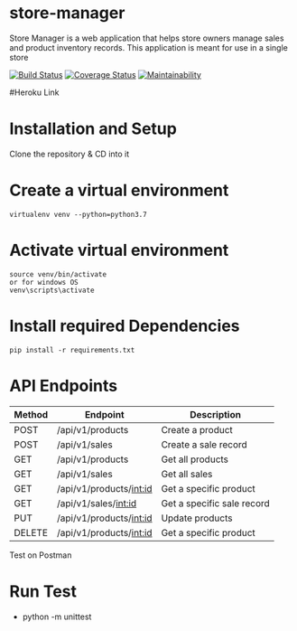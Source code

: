 # store-manager
Store Manager is a web application that helps store owners manage sales and product inventory records. This application is meant for use in a single store

[![Build Status](https://travis-ci.com/PeterCapo/store-manager.svg?branch=API-V1)](https://travis-ci.com/PeterCapo/store-manager)
[![Coverage Status](https://coveralls.io/repos/github/PeterCapo/store-manager/badge.svg?branch=API-V1)](https://coveralls.io/github/PeterCapo/store-manager?branch=API-V1)
[![Maintainability](https://api.codeclimate.com/v1/badges/c3d3f3ab02e80bbcce6f/maintainability)](https://codeclimate.com/github/PeterCapo/store-manager/maintainability)

#Heroku Link


# Installation and Setup

Clone the repository & CD into it 

# Create a virtual environment

    virtualenv venv --python=python3.7

# Activate virtual environment

    source venv/bin/activate
    or for windows OS
    venv\scripts\activate

# Install required Dependencies

    pip install -r requirements.txt



# API Endpoints 

| Method | Endpoint                        | Description                           |
| ------ | ------------------------------- | ------------------------------------- |
| POST   | /api/v1/products                | Create a product                      |
| POST   | /api/v1/sales                   | Create a sale record                  |
| GET    | /api/v1/products                | Get all products                      |
| GET    | /api/v1/sales                   | Get all sales                         |
| GET    | /api/v1/products/<int:id>       | Get a specific product                |
| GET    | /api/v1/sales/<int:id>          | Get a specific sale record            |
| PUT    | /api/v1/products/<int:id>       | Update products                       |
| DELETE | /api/v1/products/<int:id>       | Get a specific product                |


Test on Postman 

# Run Test
- python -m unittest
